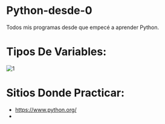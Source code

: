 # Python-desde-0
Todos mis programas desde que empecé a aprender Python.

# Tipos De Variables:
![1](https://github.com/VictorAnTe/Python-desde-0/assets/168870581/f35cdd4b-34ca-4510-89ab-b3e49b1b29bb)

# Sitios Donde Practicar:
- https://www.python.org/
- 
